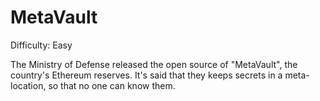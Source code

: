 # MetaVault

Difficulty: Easy

The Ministry of Defense released the open source of "MetaVault", the country's Ethereum reserves. It's said that they keeps secrets in a meta-location, so that no one can know them.